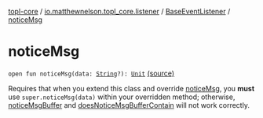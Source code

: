 [topl-core](../../index.md) / [io.matthewnelson.topl_core.listener](../index.md) / [BaseEventListener](index.md) / [noticeMsg](./notice-msg.md)

# noticeMsg

`open fun noticeMsg(data: `[`String`](https://kotlinlang.org/api/latest/jvm/stdlib/kotlin/-string/index.html)`?): `[`Unit`](https://kotlinlang.org/api/latest/jvm/stdlib/kotlin/-unit/index.html) [(source)](https://github.com/05nelsonm/TorOnionProxyLibrary-Android/blob/master/topl-core/src/main/java/io/matthewnelson/topl_core/listener/BaseEventListener.kt#L138)

Requires that when you extend this class and override [noticeMsg](./notice-msg.md), you **must**
use `super.noticeMsg(data)` within your overridden method; otherwise, [noticeMsgBuffer](#) and [doesNoticeMsgBufferContain](#) will not work correctly.

